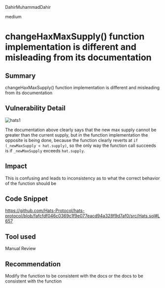 DahirMuhammadDahir

medium

# changeHaxMaxSupply() function implementation is different and misleading from its documentation

## Summary
changeHaxMaxSupply() function implementation is different and misleading from its documentation

## Vulnerability Detail
![hats1](https://user-images.githubusercontent.com/10962355/222952126-815066fc-f41f-4cd0-a01a-a0f81f122f39.png)

The documentation above clearly says that the new max supply cannot be greater than the current supply, but in the function implementation the opposite is being done, because the function clearly reverts at `if (_newMaxSupply < hat.supply)`, so the only way the function call succeeds is if `_newMaxSupply` exceeds `hat.supply`.

## Impact
This is confusing and leads to inconsistency as to what the correct behavior of the function should be

## Code Snippet
https://github.com/Hats-Protocol/hats-protocol/blob/fafcfdf046c0369c1f9e077eacd94a328f9d7af0/src/Hats.sol#L657

## Tool used

Manual Review

## Recommendation
Modify the function to be consistent with the docs or the docs to be consistent with the function
